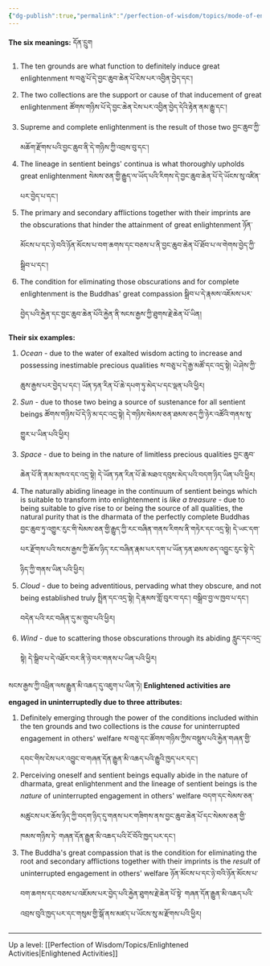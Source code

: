 ```yaml
---
{"dg-publish":true,"permalink":"/perfection-of-wisdom/topics/mode-of-engaging-in-the-activities-uttaratantra/"}
---
```


**The six meanings:** དོན་དྲུག
1. The ten grounds are what function to definitely induce great enlightenment
   ས་བཅུ་པོ་དེ་བྱང་ཆུབ་ཆེན་པོ་ངེས་པར་འབྱིན་བྱེད་དང་།
2. The two collections are the support or cause of that inducement of great enlightenment
   ཚོགས་གཉིས་པོ་དེ་བྱང་ཆེན་ངེས་པར་འབྱིན་བྱེད་དེའི་རྟེན་ནམ་རྒྱུ་དང་།
3. Supreme and complete enlightenment is the result of those two
   བྱང་ཆུབ་ཀྱི་མཆོག་རྫོགས་པའི་བྱང་ཆུབ་ནི་དེ་གཉིས་ཀྱི་འབྲས་བུ་དང་།
4. The lineage in sentient beings' continua is what thoroughly upholds great enlightenment
   སེམས་ཅན་གྱི་རྒྱུད་ལ་ཡོད་པའི་རིགས་དེ་བྱང་ཆུབ་ཆེན་པོ་དེ་ཡོངས་སུ་འཛིན་པར་བྱེད་པ་དང་། 
5. The primary and secondary afflictions together with their imprints are the obscurations that hinder the attainment of great enlightenment
   ཉོན་མོངས་པ་དང་ཉེ་བའི་ཉོན་མོངས་པ་བག་ཆགས་དང་བཅས་པ་ནི་བྱང་ཆུབ་ཆེན་པོ་ཐོབ་པ་ལ་གེགས་བྱེད་ཀྱི་སྒྲིབ་པ་དང་།
6. The condition for eliminating those obscurations and for complete enlightenment is the Buddhas' great compassion སྒྲིབ་པ་དེ་རྣམས་འཇོམས་པར་བྱེད་པའི་རྐྱེན་དང་བྱང་ཆུབ་ཆེན་པོའི་རྐྱེན་ནི་སངས་རྒྱས་ཀྱི་ཐུགས་རྗེ་ཆེན་པོ་ཡིན།

**Their six examples:**
1. *Ocean* - due to the water of exalted wisdom acting to increase and possessing inestimable precious qualities ས་བཅུ་པ་དེ་རྒྱ་མཚོ་དང་འདྲ་སྟེ། ཡེ་ཤེས་ཀྱི་ཆུས་རྒྱས་པར་བྱེད་པ་དང་། ཡོན་ཏན་རིན་པོ་ཆེ་དཔག་ཏུ་མེད་པ་དང་ལྡན་པའི་ཕྱིར།
2. *Sun* - due to those two being a source of sustenance for all sentient beings
   ཚོགས་གཉིས་པོ་དེ་ཉི་མ་དང་འདྲ་སྟེ། དེ་གཉིས་སེམས་ཅན་ཐམས་ཅད་ཀྱི་ཉེར་འཚོའི་གནས་སུ་གྱུར་པ་ཡིན་པའི་ཕྱིར།
3. *Space* - due to being in the nature of limitless precious qualities
   བྱང་ཆུབ་ཆེན་པོ་ནི་ནམ་མཁའ་དང་འདྲ་སྟེ། དེ་ཡོན་ཏན་རིན་པོ་ཆེ་མཐའ་དབུས་མེད་པའི་བདག་ཉིད་ཡིན་པའི་ཕྱིར།
4. The naturally abiding lineage in the continuum of sentient beings which is suitable to transform into enlightenment is *like a treasure* - due to being suitable to give rise to or being the source of all qualities, the natural purity that is the dharmata of the perfectly complete Buddhas
   བྱང་ཆུབ་ཏུ་འགྱུར་རུང་གི་སེམས་ཅན་གྱི་རྒྱུད་ཀྱི་རང་བཞིན་གནས་རིགས་ནི་གཏེར་དང་འདྲ་སྟེ། 
   དེ་ཡང་དག་པར་རྫོགས་པའི་སངས་རྒྱས་ཀྱི་ཆོས་ཉིད་རང་བཞིན་རྣམ་པར་དག་པ་ཡོན་ཏན་ཐམས་ཅད་འབྱུང་རུང་སྟེ་དེ་ཉིད་ཀྱི་གནས་ཡིན་པའི་ཕྱིར།
5. *Cloud* - due to being adventitious, pervading what they obscure, and not being established truly
   སྤྲིན་དང་འདྲ་སྟེ། དེ་རྣམས་གློ་བུར་བ་དང་། བསྒྲིབ་བྱ་ལ་ཁྱབ་པ་དང་། བདེན་པའི་རང་བཞིན་དུ་མ་གྲུབ་པའི་ཕྱིར།
6. *Wind* - due to scattering those obscurations through its abiding 
   རླུང་དང་འདྲ་སྟེ། དེ་སྒྲིབ་པ་དེ་འཐོར་བར་ནི་ཉེ་བར་གནས་པ་ཡིན་པའི་ཕྱིར།

སངས་རྒྱས་ཀྱི་འཕྲིན་ལས་རྒྱུན་མི་འཆད་དུ་འཇུག་པ་ཡིན་ཏེ།
**Enlightened activities are engaged in uninterruptedly due to three attributes:**
1. Definitely emerging through the power of the conditions included within the ten grounds and two collections is the *cause* for uninterrupted engagement in others' welfare
   ས་བཅུ་དང་ཚོགས་གཉིས་ཀྱིས་བསྡུས་པའི་རྐྱེན་གཞན་གྱི་དབང་གིས་ངེས་པར་འབྱུང་བ་གཞན་དོན་རྒྱུན་མི་འཆད་པའི་རྒྱུའི་ཁྱད་པར་དང་།
2. Perceiving oneself and sentient beings equally abide in the nature of dharmata, great enlightenment and the lineage of sentient beings is the *nature* of uninterrupted engagement in others' welfare
   བདག་དང་སེམས་ཅན་མཚུངས་པར་ཆོས་ཉིད་ཀྱི་བདག་ཉིད་དུ་གནས་པར་གཟིགས་ནས་བྱང་ཆུབ་ཆེན་པོ་དང་སེམས་ཅན་གྱི་ཁམས་གཉིས་ཏེ་
   གཞན་དོན་རྒྱུན་མི་འཆད་པའི་ངོ་བོའི་ཁྱད་པར་དང་།
3. The Buddha's great compassion that is the condition for eliminating the root and secondary afflictions together with their imprints is the *result* of uninterrupted engagement in others' welfare
   ཉོན་མོངས་པ་དང་ཉེ་བའི་ཉོན་མོངས་པ་བག་ཆགས་དང་བཅས་པ་འཇོམས་པར་བྱེད་པའི་རྐྱེན་ཐུགས་རྗེ་ཆེན་པོ་སྟེ་
   གཞན་དོན་རྒྱུན་མི་འཆད་པའི་འབྲས་བུའི་ཁྱད་པར་དང་གསུམ་གྱི་སྒོ་ནས་མཛད་པ་ཡོངས་སུ་མ་རྫོགས་པའི་ཕྱིར།


---
Up a level: [[Perfection of Wisdom/Topics/Enlightened Activities\|Enlightened Activities]]